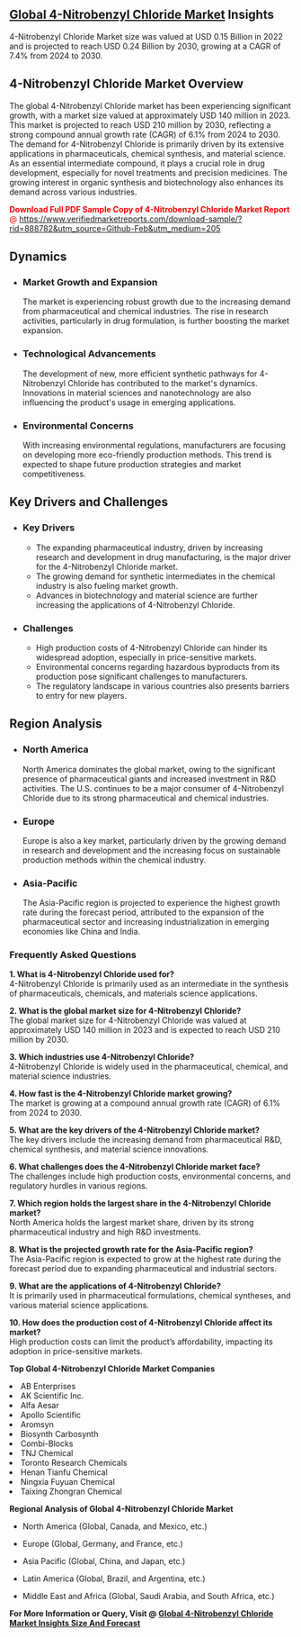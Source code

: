 <h2><a href="https://www.verifiedmarketreports.com/download-sample/?rid=888782&amp;utm_source=Github&amp;utm_medium=205" target="_blank">Global 4-Nitrobenzyl Chloride Market</a> Insights</h2><p>4-Nitrobenzyl Chloride Market size was valued at USD 0.15 Billion in 2022 and is projected to reach USD 0.24 Billion by 2030, growing at a CAGR of 7.4% from 2024 to 2030.</p><p> <h2>4-Nitrobenzyl Chloride Market Overview</h2> <p>The global 4-Nitrobenzyl Chloride market has been experiencing significant growth, with a market size valued at approximately USD 140 million in 2023. This market is projected to reach USD 210 million by 2030, reflecting a strong compound annual growth rate (CAGR) of 6.1% from 2024 to 2030. The demand for 4-Nitrobenzyl Chloride is primarily driven by its extensive applications in pharmaceuticals, chemical synthesis, and material science. As an essential intermediate compound, it plays a crucial role in drug development, especially for novel treatments and precision medicines. The growing interest in organic synthesis and biotechnology also enhances its demand across various industries.</p> <p><p><span class=""><span style="color: #ff0000;"><strong>Download Full PDF Sample Copy of 4-Nitrobenzyl Chloride Market Report</strong> @ </span><a href="https://www.verifiedmarketreports.com/download-sample/?rid=888782&amp;utm_source=Github-Feb&amp;utm_medium=205" target="_blank">https://www.verifiedmarketreports.com/download-sample/?rid=888782&amp;utm_source=Github-Feb&amp;utm_medium=205</a></span></p></p> <h2>Dynamics</h2> <ul> <li><h3>Market Growth and Expansion</h3> The market is experiencing robust growth due to the increasing demand from pharmaceutical and chemical industries. The rise in research activities, particularly in drug formulation, is further boosting the market expansion.</li> <li><h3>Technological Advancements</h3> The development of new, more efficient synthetic pathways for 4-Nitrobenzyl Chloride has contributed to the market's dynamics. Innovations in material sciences and nanotechnology are also influencing the product's usage in emerging applications.</li> <li><h3>Environmental Concerns</h3> With increasing environmental regulations, manufacturers are focusing on developing more eco-friendly production methods. This trend is expected to shape future production strategies and market competitiveness.</li> </ul> <h2>Key Drivers and Challenges</h2> <ul> <li><h3>Key Drivers</h3> <ul> <li>The expanding pharmaceutical industry, driven by increasing research and development in drug manufacturing, is the major driver for the 4-Nitrobenzyl Chloride market.</li> <li>The growing demand for synthetic intermediates in the chemical industry is also fueling market growth.</li> <li>Advances in biotechnology and material science are further increasing the applications of 4-Nitrobenzyl Chloride.</li> </ul> </li> <li><h3>Challenges</h3> <ul> <li>High production costs of 4-Nitrobenzyl Chloride can hinder its widespread adoption, especially in price-sensitive markets.</li> <li>Environmental concerns regarding hazardous byproducts from its production pose significant challenges to manufacturers.</li> <li>The regulatory landscape in various countries also presents barriers to entry for new players.</li> </ul> </li> </ul> <h2>Region Analysis</h2> <ul> <li><h3>North America</h3> North America dominates the global market, owing to the significant presence of pharmaceutical giants and increased investment in R&D activities. The U.S. continues to be a major consumer of 4-Nitrobenzyl Chloride due to its strong pharmaceutical and chemical industries.</li> <li><h3>Europe</h3> Europe is also a key market, particularly driven by the growing demand in research and development and the increasing focus on sustainable production methods within the chemical industry.</li> <li><h3>Asia-Pacific</h3> The Asia-Pacific region is projected to experience the highest growth rate during the forecast period, attributed to the expansion of the pharmaceutical sector and increasing industrialization in emerging economies like China and India.</li> </ul> <h3>Frequently Asked Questions</h3> <p><strong>1. What is 4-Nitrobenzyl Chloride used for?</strong><br>4-Nitrobenzyl Chloride is primarily used as an intermediate in the synthesis of pharmaceuticals, chemicals, and materials science applications.</p> <p><strong>2. What is the global market size for 4-Nitrobenzyl Chloride?</strong><br>The global market size for 4-Nitrobenzyl Chloride was valued at approximately USD 140 million in 2023 and is expected to reach USD 210 million by 2030.</p> <p><strong>3. Which industries use 4-Nitrobenzyl Chloride?</strong><br>4-Nitrobenzyl Chloride is widely used in the pharmaceutical, chemical, and material science industries.</p> <p><strong>4. How fast is the 4-Nitrobenzyl Chloride market growing?</strong><br>The market is growing at a compound annual growth rate (CAGR) of 6.1% from 2024 to 2030.</p> <p><strong>5. What are the key drivers of the 4-Nitrobenzyl Chloride market?</strong><br>The key drivers include the increasing demand from pharmaceutical R&D, chemical synthesis, and material science innovations.</p> <p><strong>6. What challenges does the 4-Nitrobenzyl Chloride market face?</strong><br>The challenges include high production costs, environmental concerns, and regulatory hurdles in various regions.</p> <p><strong>7. Which region holds the largest share in the 4-Nitrobenzyl Chloride market?</strong><br>North America holds the largest market share, driven by its strong pharmaceutical industry and high R&D investments.</p> <p><strong>8. What is the projected growth rate for the Asia-Pacific region?</strong><br>The Asia-Pacific region is expected to grow at the highest rate during the forecast period due to expanding pharmaceutical and industrial sectors.</p> <p><strong>9. What are the applications of 4-Nitrobenzyl Chloride?</strong><br>It is primarily used in pharmaceutical formulations, chemical syntheses, and various material science applications.</p> <p><strong>10. How does the production cost of 4-Nitrobenzyl Chloride affect its market?</strong><br>High production costs can limit the product’s affordability, impacting its adoption in price-sensitive markets.</p> </p><p><strong>Top Global 4-Nitrobenzyl Chloride Market Companies</strong></p><div data-test-id=""><p><li>AB Enterprises</li><li> AK Scientific Inc.</li><li> Alfa Aesar</li><li> Apollo Scientific</li><li> Aromsyn</li><li> Biosynth Carbosynth</li><li> Combi-Blocks</li><li> TNJ Chemical</li><li> Toronto Research Chemicals</li><li> Henan Tianfu Chemical</li><li> Ningxia Fuyuan Chemical</li><li> Taixing Zhongran Chemical</li></p><div><strong>Regional Analysis of&nbsp;Global 4-Nitrobenzyl Chloride Market</strong></div><ul><li dir="ltr"><p dir="ltr">North America&nbsp;(Global, Canada, and Mexico, etc.)</p></li><li dir="ltr"><p dir="ltr">Europe (Global, Germany, and France, etc.)</p></li><li dir="ltr"><p dir="ltr">Asia Pacific&nbsp;(Global, China, and Japan, etc.)</p></li><li dir="ltr"><p dir="ltr">Latin America&nbsp;(Global, Brazil, and Argentina, etc.)</p></li><li dir="ltr">Middle East and Africa&nbsp;(Global, Saudi Arabia, and South Africa, etc.)</li></ul><p><strong>For More Information or Query, Visit @&nbsp;</strong><strong><a href="https://www.verifiedmarketreports.com/product/4-nitrobenzyl-chloride-market/?utm_source=Github&amp;utm_medium=205" target="_blank">Global 4-Nitrobenzyl Chloride Market Insights Size And Forecast</a></strong></p></div>
